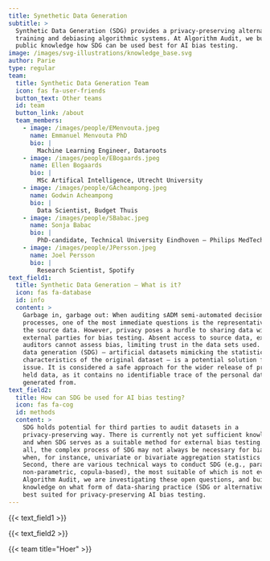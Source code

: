 ```yaml
---
title: Synethetic Data Generation
subtitle: >
  Synthetic Data Generation (SDG) provides a privacy-preserving alternative for
  training and debiasing algorithmic systems. At Algorithm Audit, we build
  public knowledge how SDG can be used best for AI bias testing.
image: /images/svg-illustrations/knowledge_base.svg
author: Parie
type: regular
team:
  title: Synthetic Data Generation Team
  icon: fas fa-user-friends
  button_text: Other teams
  id: team
  button_link: /about
  team_members:
    - image: /images/people/EMenvouta.jpeg
      name: Emmanuel Menvouta PhD
      bio: |
        Machine Learning Engineer, Dataroots
    - image: /images/people/EBogaards.jpeg
      name: Ellen Bogaards
      bio: |
        MSc Artifical Intelligence, Utrecht University
    - image: /images/people/GAcheampong.jpeg
      name: Godwin Acheampong
      bio: |
        Data Scientist, Budget Thuis
    - image: /images/people/SBabac.jpeg
      name: Sonja Babac
      bio: |
        PhD-candidate, Technical University Eindhoven – Philips MedTech
    - image: /images/people/JPersson.jpeg
      name: Joel Persson
      bio: |
        Research Scientist, Spotify
text_field1:
  title: Synthetic Data Generation – What is it?
  icon: fas fa-database
  id: info
  content: >
    Garbage in, garbage out: When auditing sADM semi-automated decision-making
    processes, one of the most immediate questions is the representativeness of
    the source data. However, privacy poses a hurdle to sharing data with
    external parties for bias testing. Absent access to source data, external
    auditors cannot assess bias, limiting trust in the data sets used. Synthetic
    data generation (SDG) – artificial datasets mimicking the statistical
    characteristics of the original dataset – is a potential solution for this
    issue. It is considered a safe approach for the wider release of privately
    held data, as it contains no identifiable trace of the personal data it was
    generated from.
text_field2:
  title: How can SDG be used for AI bias testing?
  icon: fas fa-cog
  id: methods
  content: >
    SDG holds potential for third parties to audit datasets in a
    privacy-preserving way. There is currently not yet sufficient knowledge how
    and when SDG serves as a suitable method for external bias testing. First of
    all, the complex process of SDG may not always be necessary for bias testing
    when, for instance, univariate or bivariate aggregation statistics suffice.
    Second, there are various technical ways to conduct SDG (e.g., parametric,
    non-parametric, copula-based), the most suitable of which is not evident. At
    Algorithm Audit, we are investigating these open questions, and build public
    knowledge on what form of data-sharing practice (SDG or alternatives) is
    best suited for privacy-preserving AI bias testing.
---
```


{{< text_field1 >}}

{{< text_field2 >}}

{{< team title="Hoer" >}}
